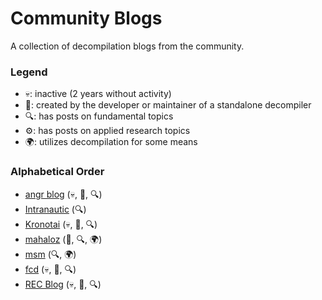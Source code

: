 # Community Blogs
A collection of decompilation blogs from the community.

### Legend

- 💀: inactive (2 years without activity)
- 💾: created by the developer or maintainer of a standalone decompiler
- 🔍: has posts on fundamental topics
- ⚙️: has posts on applied research topics
- 🌍: utilizes decompilation for some means 

### Alphabetical Order
- [angr blog](https://angr.io/blog/) (💀, 💾, 🔍)
- [Intranautic](https://intranautic.com/) (🔍)
- [Kronotai](https://kronotai.com/wordpress/blog/) (💀, 💾, 🔍)
- [mahaloz](https://mahaloz.re/) (💾, 🔍, 🌍)
- [msm](https://msm.lt/posts/) (🔍, 🌍)
- [fcd](http://fay59.github.io/fcd/) (💀, 💾, 🔍)
- [REC Blog](https://www.backerstreet.com/decompiler/introduction.php) (💀, 💾, 🔍)
